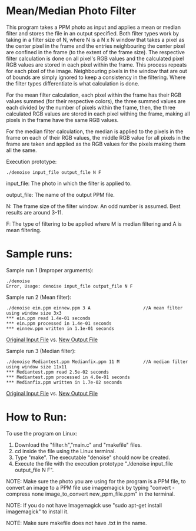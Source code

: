 # Mean/Median Photo Filter

This program takes a PPM photo as input and applies a mean or median filter and stores the file in an output specified. Both filter types work by taking in a filter size of N, where N is a N x N window that takes a pixel as the center pixel in the frame and the entries neighbouring the center pixel are confined in the frame (to the extent of the frame size). The respective filter calculation is done on all pixel's RGB values and the calculated pixel RGB values are stored in each pixel within the frame. This process repeats for each pixel of the image. Neighbouring pixels in the window that are out of bounds are simply ignored to keep a consistency in the filtering. Where the filter types differentiate is what calculation is done.

For the mean filter calculation, each pixel within the frame has their RGB values summed (for their respective colors), the three summed values are each divided by the number of pixels within the frame, then, the three calculated RGB values are stored in each pixel withing the frame, making all pixels in the frame have the same RGB values.

For the median filter calculation, the median is applied to the pixels in the frame on each of their RGB values, the middle RGB value for all pixels in the frame are taken and applied as the RGB values for the pixels making them all the same.

Execution prototype:
    
    ./denoise input_file output_file N F

input_file: The photo in which the filter is applied to.

output_file: The name of the output PPM file.

N: The frame size of the filter window. An odd number is assumed. Best results are around 3-11.

F: The type of filtering to be applied where M is median filtering and A is mean filtering.

# Sample runs:

Sample run 1 (Improper arguments):

    ./denoise
    Error, Usage: denoise input_file output_file N F
    
Sample run 2 (Mean filter):
    
    ./denoise ein.ppm einnew.ppm 3 A                    //A mean filter using window size 3x3
    *** ein.ppm read 1.4e-01 seconds 
    *** ein.ppm processed in 1.4e-01 seconds 
    *** einnew.ppm written in 1.1e-01 seconds
[Original Input File](https://i.imgur.com/eTJzlOW.png) vs. [New Output File](https://i.imgur.com/GHcXfxH.png)

Sample run 3 (Median filter):

    ./denoise Mediantest.ppm Medianfix.ppm 11 M         //A median filter using window size 11x11
    *** Mediantest.ppm read 2.5e-02 seconds 
    *** Mediantest.ppm processed in 4.0e-01 seconds 
    *** Medianfix.ppm written in 1.7e-02 seconds 
[Original Input File](https://i.imgur.com/fa4Kg0u.png) vs. [New Output File](https://i.imgur.com/QKSpX4o.png)

# How to Run:

To use the program on Linux:
1) Download the "filter.h","main.c" and "makefile" files.
2) cd inside the file using the Linux terminal.
3) Type "make". The executable "denoise" should now be created.
4) Execute the file with the execution prototype "./denoise input_file output_file N F".

NOTE: Make sure the photo you are using for the program is a PPM file, to convert an image to a PPM file use imagemagick by typing "convert -compress none image_to_convert new_ppm_file.ppm" in the terminal.

NOTE: If you do not have Imagemagick use "sudo apt-get install imagemagick" to install it.

NOTE: Make sure makefile does not have .txt in the name.
